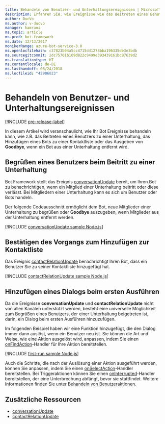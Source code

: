 ```yaml
---
title: Behandeln von Benutzer- und Unterhaltungsereignissen | Microsoft-Dokumentation
description: Erfahren Sie, wie Ereignisse wie das Beitreten eines Benutzers zu einer Unterhaltung mithilfe des Bot Builder SDK für Node.js behandelt werden.
author: DucVo
ms.author: v-ducvo
manager: kamrani
ms.topic: article
ms.prod: bot-framework
ms.date: 12/13/2017
monikerRange: azure-bot-service-3.0
ms.openlocfilehash: c37823b94a5cc4715dd1278bba196335de3e3bdb
ms.sourcegitcommit: 2dc75701b169d822c9499e393439161bc87639d2
ms.translationtype: HT
ms.contentlocale: de-DE
ms.lasthandoff: 08/24/2018
ms.locfileid: "42906023"
---
```

# <a name="handle-user-and-conversation-events"></a>Behandeln von Benutzer- und Unterhaltungsereignissen

[!INCLUDE [pre-release-label](../includes/pre-release-label-v3.md)]

In diesem Artikel wird veranschaulicht, wie Ihr Bot Ereignisse behandeln kann, wie z.B. das Beitreten eines Benutzers zu einer Unterhaltung, das Hinzufügen eines Bots zu einer Kontaktliste oder das Ausgeben von **Goodbye**, wenn ein Bot aus einer Unterhaltung entfernt wird.


## <a name="greet-a-user-on-conversation-join"></a>Begrüßen eines Benutzers beim Beitritt zu einer Unterhaltung
Bot Framework stellt das Ereignis [conversationUpdate][conversationUpdate] bereit, um Ihren Bot zu benachrichtigen, wenn ein Mitglied einer Unterhaltung beitritt oder diese verlässt. Bei Mitgliedern einer Unterhaltung kann es sich um Benutzer oder Bots handeln.

Der folgende Codeausschnitt ermöglicht dem Bot, neue Mitglieder einer Unterhaltung zu begrüßen oder **Goodbye** auszugeben, wenn Mitglieder aus der Unterhaltung entfernt werden.

[!INCLUDE [conversationUpdate sample Node.js](../includes/snippet-code-node-conversationupdate-1.md)]

## <a name="acknowledge-add-to-contacts-list"></a>Bestätigen des Vorgangs zum Hinzufügen zur Kontaktliste

Das Ereignis [contactRelationUpdate][contactRelationUpdate] benachrichtigt Ihren Bot, dass ein Benutzer Sie zu seiner Kontaktliste hinzugefügt hat.

[!INCLUDE [contactRelationUpdate sample Node.js](../includes/snippet-code-node-contactrelationupdate-1.md)]

## <a name="add-a-first-run-dialog"></a>Hinzufügen eines Dialogs beim ersten Ausführen

Da die Ereignisse **conversationUpdate** und **contactRelationUpdate** nicht von allen Kanälen unterstützt werden, besteht eine universelle Möglichkeit zum Begrüßen eines Benutzers, der einer Unterhaltung beigetreten ist, darin, ein Dialog beim ersten Ausführen hinzuzufügen.

Im folgenden Beispiel haben wir eine Funktion hinzugefügt, die den Dialog immer dann auslöst, wenn ein Benutzer neu ist. Sie können die Art und Weise, wie eine Aktion ausgelöst wird, anpassen, indem Sie einen [onFindAction][onFindAction]-Handler für Ihre Aktion bereitstellen. 

[!INCLUDE [first-run sample Node.js](../includes/snippet-code-node-first-run-dialog-1.md)]

Auch die Schritte, die nach der Auslösung einer Aktion ausgeführt werden, können Sie anpassen, indem Sie einen [onSelectAction][onSelectAction]-Handler bereitstellen. Bei Triggeraktionen können Sie einen [onInterrupted][onInterrupted]-Handler bereitstellen, der eine Unterbrechung abfängt, bevor sie stattfindet. Weitere Informationen finden Sie unter [Behandeln von Benutzeraktionen](bot-builder-nodejs-dialog-actions.md).

## <a name="additional-resources"></a>Zusätzliche Ressourcen

* [conversationUpdate][conversationUpdate]
* [contactRelationUpdate][contactRelationUpdate]

[conversationUpdate]: https://docs.botframework.com/en-us/node/builder/chat-reference/interfaces/_botbuilder_d_.iconversationupdate.html
[contactRelationUpdate]: https://docs.botframework.com/en-us/node/builder/chat-reference/interfaces/_botbuilder_d_.icontactrelationupdate.html

[onFindAction]: https://docs.botframework.com/en-us/node/builder/chat-reference/interfaces/_botbuilder_d_.itriggeractionoptions#onfindaction
[onSelectAction]: https://docs.botframework.com/en-us/node/builder/chat-reference/interfaces/_botbuilder_d_.itriggeractionoptions#onselectaction
[onInterrupted]: https://docs.botframework.com/en-us/node/builder/chat-reference/interfaces/_botbuilder_d_.itriggeractionoptions#oninterrupted

[SendTyping]: https://docs.botframework.com/en-us/node/builder/chat-reference/classes/_botbuilder_d_.session#sendtyping
[IMessage]: http://docs.botframework.com/en-us/node/builder/chat-reference/interfaces/_botbuilder_d_.imessage
[ChatConnector]: https://docs.botframework.com/en-us/node/builder/chat-reference/classes/_botbuilder_d_.chatconnector.html
[session_userData]: https://docs.botframework.com/en-us/node/builder/chat-reference/classes/_botbuilder_d_.session.html#userdata
